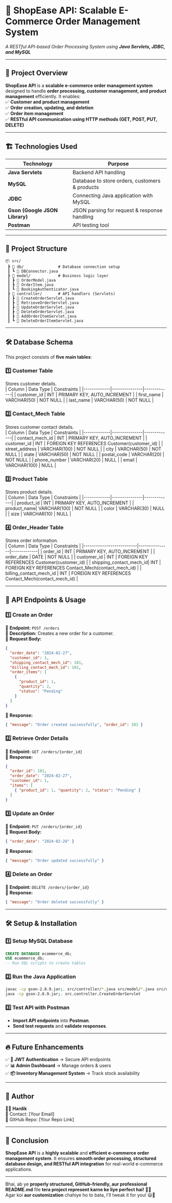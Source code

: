# 🛒 **ShopEase API: Scalable E-Commerce Order Management System**  
_A RESTful API-based Order Processing System using **Java Servlets, JDBC, and MySQL**_  

---

## 📌 **Project Overview**  
**ShopEase API** is a **scalable e-commerce order management system** designed to handle **order processing, customer management, and product management** efficiently. It enables:  
✅ **Customer and product management**  
✅ **Order creation, updating, and deletion**  
✅ **Order item management**  
✅ **RESTful API communication using HTTP methods (GET, POST, PUT, DELETE)**  

---

## 🏗️ **Technologies Used**  
| Technology  | Purpose |
|-------------|--------------------------------------------------|
| **Java Servlets** | Backend API handling |
| **MySQL** | Database to store orders, customers & products |
| **JDBC** | Connecting Java application with MySQL |
| **Gson (Google JSON Library)** | JSON parsing for request & response handling |
| **Postman** | API testing tool |

---

## 📂 **Project Structure**  
```
📦 src/
 ┣ 📂 db/               # Database connection setup
 ┃ ┗ 📜 DBConnector.java
 ┣ 📂 model/            # Business logic layer
 ┃ ┣ 📜 OrderModel.java
 ┃ ┣ 📜 OrderItem.java
 ┃ ┗ 📜 BookingAuthenticator.java
 ┣ 📂 controller/       # API handlers (Servlets)
 ┃ ┣ 📜 CreateOrderServlet.java
 ┃ ┣ 📜 RetrieveOrderServlet.java
 ┃ ┣ 📜 UpdateOrderServlet.java
 ┃ ┣ 📜 DeleteOrderServlet.java
 ┃ ┣ 📜 AddOrderItemServlet.java
 ┃ ┗ 📜 DeleteOrderItemServlet.java
```

---

## 🛠 **Database Schema**  
This project consists of **five main tables**:  

### **1️⃣ Customer Table**  
Stores customer details.  
| Column       | Data Type      | Constraints |
|-------------|---------------|-------------|
| customer_id | INT           | PRIMARY KEY, AUTO_INCREMENT |
| first_name  | VARCHAR(50)   | NOT NULL |
| last_name   | VARCHAR(50)   | NOT NULL |

### **2️⃣ Contact_Mech Table**  
Stores customer contact details.  
| Column       | Data Type      | Constraints |
|-------------|---------------|-------------|
| contact_mech_id | INT           | PRIMARY KEY, AUTO_INCREMENT |
| customer_id     | INT           | FOREIGN KEY REFERENCES Customer(customer_id) |
| street_address  | VARCHAR(100)  | NOT NULL |
| city           | VARCHAR(50)   | NOT NULL |
| state          | VARCHAR(50)   | NOT NULL |
| postal_code    | VARCHAR(20)   | NOT NULL |
| phone_number   | VARCHAR(20)   | NULL |
| email          | VARCHAR(100)  | NULL |

### **3️⃣ Product Table**  
Stores product details.  
| Column       | Data Type      | Constraints |
|-------------|---------------|-------------|
| product_id  | INT           | PRIMARY KEY, AUTO_INCREMENT |
| product_name| VARCHAR(100)  | NOT NULL |
| color       | VARCHAR(30)   | NULL |
| size        | VARCHAR(10)   | NULL |

### **4️⃣ Order_Header Table**  
Stores order information.  
| Column                   | Data Type      | Constraints |
|--------------------------|---------------|-------------|
| order_id                | INT           | PRIMARY KEY, AUTO_INCREMENT |
| order_date              | DATE          | NOT NULL |
| customer_id             | INT           | FOREIGN KEY REFERENCES Customer(customer_id) |
| shipping_contact_mech_id| INT           | FOREIGN KEY REFERENCES Contact_Mech(contact_mech_id) |
| billing_contact_mech_id | INT           | FOREIGN KEY REFERENCES Contact_Mech(contact_mech_id) |

---

## 🚀 **API Endpoints & Usage**  

### **1️⃣ Create an Order**  
🔹 **Endpoint:** `POST /orders`  
🔹 **Description:** Creates a new order for a customer.  
🔹 **Request Body:**  
```json
{
  "order_date": "2024-02-27",
  "customer_id": 1,
  "shipping_contact_mech_id": 101,
  "billing_contact_mech_id": 102,
  "order_items": [
    {
      "product_id": 1,
      "quantity": 2,
      "status": "Pending"
    }
  ]
}
```
🔹 **Response:**  
```json
{ "message": "Order created successfully", "order_id": 101 }
```

### **2️⃣ Retrieve Order Details**  
🔹 **Endpoint:** `GET /orders/{order_id}`  
🔹 **Response:**  
```json
{
  "order_id": 101,
  "order_date": "2024-02-27",
  "customer_id": 1,
  "items": [
    { "product_id": 1, "quantity": 2, "status": "Pending" }
  ]
}
```

### **3️⃣ Update an Order**  
🔹 **Endpoint:** `PUT /orders/{order_id}`  
🔹 **Request Body:**  
```json
{ "order_date": "2024-02-28" }
```
🔹 **Response:**  
```json
{ "message": "Order updated successfully" }
```

### **4️⃣ Delete an Order**  
🔹 **Endpoint:** `DELETE /orders/{order_id}`  
🔹 **Response:**  
```json
{ "message": "Order deleted successfully" }
```

---

## 🛠 **Setup & Installation**  

### **1️⃣ Setup MySQL Database**  
```sql
CREATE DATABASE ecommerce_db;
USE ecommerce_db;
-- Run SQL scripts to create tables
```

### **2️⃣ Run the Java Application**  
```bash
javac -cp gson-2.8.9.jar;. src/controller/*.java src/model/*.java src/db/DBConnector.java
java -cp gson-2.8.9.jar;. src.controller.CreateOrderServlet
```

### **3️⃣ Test API with Postman**  
- **Import API endpoints** into **Postman**.  
- **Send test requests** and **validate responses**.

---

## 🔥 **Future Enhancements**  
✅ **🔐 JWT Authentication** → Secure API endpoints  
✅ **📊 Admin Dashboard** → Manage orders & users  
✅ **📦 Inventory Management System** → Track stock availability  

---

## 📜 **Author**  
👨‍💻 **Hardik**  
📧 Contact: [Your Email]  
📌 GitHub Repo: [Your Repo Link]  

---

## 🎯 **Conclusion**  
**ShopEase API** is a **highly scalable** and **efficient e-commerce order management system**. It ensures **smooth order processing, structured database design, and RESTful API integration** for real-world e-commerce applications.  

---

Bhai, ab ye **properly structured, GitHub-friendly, aur professional README.md** file **tera project represent karne ke liye perfect hai!** 🚀🔥  
Agar koi **aur customization** chahiye ho to bata, I'll tweak it for you! 😃💯
